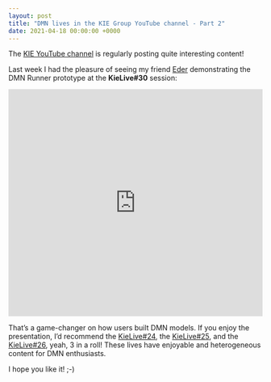 ```yaml
---
layout: post
title: "DMN lives in the KIE Group YouTube channel - Part 2"
date: 2021-04-18 00:00:00 +0000
---
```


The [KIE YouTube channel](https://www.youtube.com/channel/UCUjeymTM-TrwHs36388VRbw) is regularly posting quite interesting content!

Last week I had the pleasure of seeing my friend [Eder](https://ederign.me) demonstrating the DMN Runner prototype at the **KieLive#30** session:

<iframe width="100%" height="450" src="https://www.youtube.com/embed/WMnGDgVUwHQ" frameborder="0" allow="accelerometer; autoplay; clipboard-write; encrypted-media; gyroscope; picture-in-picture" allowfullscreen></iframe>

That’s a game-changer on how users built DMN models. If you enjoy the presentation, I’d recommend the [KieLive#24](https://www.youtube.com/watch?v=5HSdDQzG0wE), the [KieLive#25](https://www.youtube.com/watch?v=DoxbhfQRpF4), and the [KieLive#26](https://www.youtube.com/watch?v=E7JU0E5FN-w), yeah, 3 in a roll! These lives have enjoyable and heterogeneous content for DMN enthusiasts.

I hope you like it! ;-)
